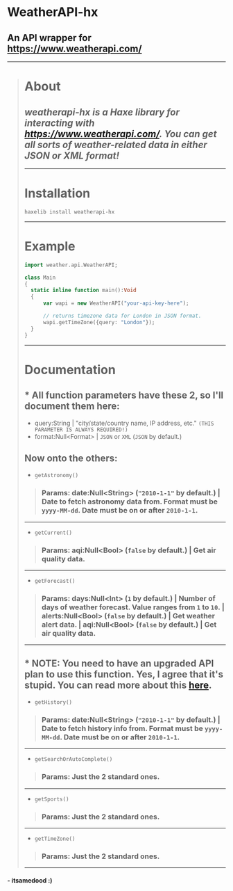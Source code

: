 # **WeatherAPI-hx**
## An API wrapper for **https://www.weatherapi.com/**
---
> # **About**
> ## *weatherapi-hx is a Haxe library for interacting with https://www.weatherapi.com/. You can get all sorts of weather-related data in either JSON or XML format!*
> ---
> # **Installation**
> ```txt
> haxelib install weatherapi-hx
> ```
> ---
> # **Example**
> ```hx
> import weather.api.WeatherAPI;
>
> class Main
> {
>	static inline function main():Void
>	{
>		var wapi = new WeatherAPI("your-api-key-here");
>
>		// returns timezone data for London in JSON format.
>		wapi.getTimeZone({query: "London"});
>	}
> }
> ```
> ---
> # **Documentation**
> ## * **All function parameters have these 2, so I'll document them here:**
> - query:String | "city/state/country name, IP address, etc." `(THIS PARAMETER IS ALWAYS REQUIRED!)`
> - format:Null\<Format\> | `JSON` or `XML` (`JSON` by default.)
> ## **Now onto the others:**
> - `getAstronomy()`
>> ### **Params:** date:Null\<String\> (`"2010-1-1"` by default.) | Date to fetch astronomy data from. Format must be `yyyy-MM-dd`. Date must be on or after `2010-1-1`.
> ---
> - `getCurrent()`
>> ### **Params:** aqi:Null\<Bool\> (`false` by default.) | Get air quality data.
> ---
> - `getForecast()`
>> ### **Params:** days:Null\<Int\> (`1` by default.) | Number of days of weather forecast. Value ranges from `1` to `10`. | alerts:Null\<Bool\> (`false` by default.) | Get weather alert data. | aqi:Null\<Bool\> (`false` by default.) | Get air quality data.
> ---
> ## \* **NOTE:** You need to have an upgraded API plan to use this function. Yes, I agree that it's stupid. You can read more about this [here](https://www.weatherapi.com/pricing.aspx).
> - `getHistory()`
>> ### **Params:** date:Null\<String\> (`"2010-1-1"` by default.) | Date to fetch history info from. Format must be `yyyy-MM-dd`. Date must be on or after `2010-1-1`.
> ---
> - `getSearchOrAutoComplete()`
>> ### **Params:** Just the 2 standard ones.
> ---
> - `getSports()`
>> ### **Params:** Just the 2 standard ones.
> ---
> - `getTimeZone()`
>> ### **Params:** Just the 2 standard ones.
> ---
#### **- itsamedood :)**
